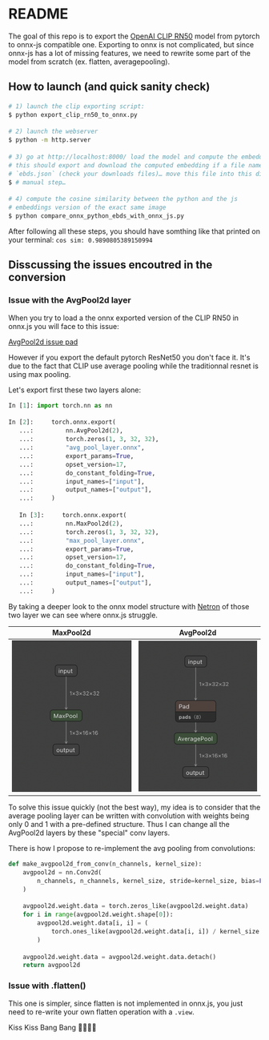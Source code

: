 # README


The goal of this repo is to export the [OpenAI CLIP RN50](https://github.com/openai/CLIP) model from  pytorch to onnx-js compatible one.
Exporting to onnx is not complicated, but since onnx-js has a lot of missing features, we need to rewrite some part of the model from scratch (ex. flatten, averagepooling).



## How to launch (and quick sanity check)

```bash
# 1) launch the clip exporting script:
$ python export_clip_rn50_to_onnx.py

# 2) launch the webserver
$ python -m http.server 

# 3) go at http://localhost:8000/ load the model and compute the embedding
# this should export and download the computed embedding if a file named
# `ebds.json` (check your downloads files)… move this file into this dir
$ # manual step…

# 4) compute the cosine similarity between the python and the js 
# embeddings version of the exact same image
$ python compare_onnx_python_ebds_with_onnx_js.py 
```

After following all these steps, you should have somthing like that printed on your terminal:
`cos sim: 0.9890805389150994`



## Disscussing the issues encoutred in the conversion

### Issue with the AvgPool2d layer

When you try to load a the onnx exported version of the CLIP RN50 in onnx.js you will face to this issue: 

[AvgPool2d issue pad](./imgs/avg_pool_pad_issue.png)

However if you export the default pytorch ResNet50 you don't face it. 
It's due to the fact that CLIP use average pooling while the traditionnal resnet is using max pooling.

Let's export first these two layers alone:

```python
In [1]: import torch.nn as nn

In [2]:     torch.onnx.export(
   ...:         nn.AvgPool2d(2),
   ...:         torch.zeros(1, 3, 32, 32),
   ...:         "avg_pool_layer.onnx",
   ...:         export_params=True,
   ...:         opset_version=17,
   ...:         do_constant_folding=True,
   ...:         input_names=["input"],
   ...:         output_names=["output"],
   ...:     )

   In [3]:     torch.onnx.export(
   ...:         nn.MaxPool2d(2),
   ...:         torch.zeros(1, 3, 32, 32),
   ...:         "max_pool_layer.onnx",
   ...:         export_params=True,
   ...:         opset_version=17,
   ...:         do_constant_folding=True,
   ...:         input_names=["input"],
   ...:         output_names=["output"],
   ...:     )
```

By taking a deeper look to the onnx model structure with [Netron](https://netron.app/) of those two layer we can see where onnx.js struggle.


| MaxPool2d | AvgPool2d |
|---|---|
| ![MaxPool2d](./imgs/max_pool.png) | ![AvgPool2d](./imgs/avg_pool.png) |


To solve this issue quickly (not the best way), my idea is to consider that the average pooling layer can be written with convolution with weights being only 0 and 1 with a pre-defined structure. 
Thus I can change all the AvgPool2d layers by these "special" conv layers.

There is how I propose to re-implement the avg pooling from convolutions:

```python
def make_avgpool2d_from_conv(n_channels, kernel_size):
    avgpool2d = nn.Conv2d(
        n_channels, n_channels, kernel_size, stride=kernel_size, bias=False
    )

    avgpool2d.weight.data = torch.zeros_like(avgpool2d.weight.data)
    for i in range(avgpool2d.weight.shape[0]):
        avgpool2d.weight.data[i, i] = (
            torch.ones_like(avgpool2d.weight.data[i, i]) / kernel_size ** 2
        )

    avgpool2d.weight.data = avgpool2d.weight.data.detach()
    return avgpool2d
```

### Issue with .flatten()

This one is simpler, since flatten is not implemented in onnx.js, you just need to re-write your own flatten operation with a `.view`.


Kiss Kiss Bang Bang
💋💋🔫🔫

